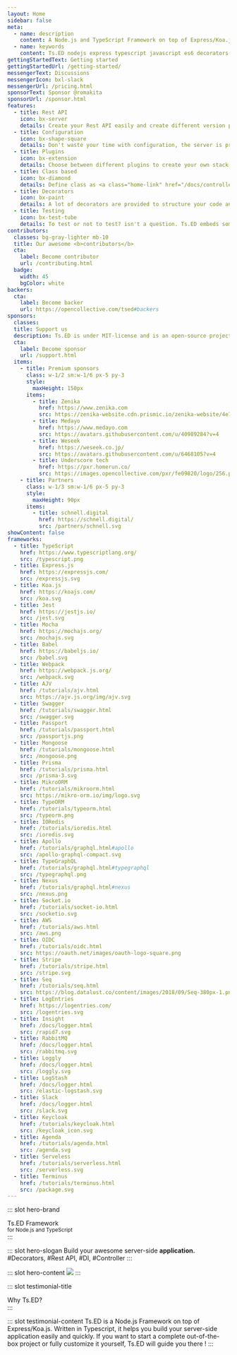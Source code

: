 ```yaml
---
layout: Home
sidebar: false
meta:
  - name: description
    content: A Node.js and TypeScript Framework on top of Express/Koa.js. Ts.ED is a framework on top of Express/Koa to write your application with TypeScript (or ES6). It provides a lot of decorators and guideline to make your code more readable and less error-prone.
  - name: keywords
    content: Ts.ED nodejs express typescript javascript es6 decorators mvc model ioc service model middleware socket.io swagger typeorm mongoose ajv
gettingStartedText: Getting started
gettingStartedUrl: /getting-started/
messengerText: Discussions
messengerIcon: bxl-slack
messengerUrl: /pricing.html
sponsorText: Sponsor @romakita
sponsorUrl: /sponsor.html
features:
  - title: Rest API
    icon: bx-server
    details: Create your Rest API easily and create different version paths of your API compliant with <a class="home-link" href="/tutorials/swagger.html">OpenSpec</a> and <a class="home-link" href="/docs/model.html">JsonSchema</a>.
  - title: Configuration
    icon: bx-shape-square
    details: Don't waste your time with configuration, the server is preconfigured to start quickly! Try our <a class="home-link" href="/getting-started/#installation">CLI</a>.
  - title: Plugins
    icon: bx-extension
    details: Choose between different plugins to create your own stack.
  - title: Class based
    icon: bx-diamond
    details: Define class as <a class="home-link" href="/docs/controllers.html">Controller</a>, <a class="home-link" href="/docs/model.html">Model</a>, <a class="home-link" href="/docs/providers.html">Providers</a> (DI), <a class="home-link" href="/docs/pipes.html">Pipes</a>, <a class="home-link" href="/docs/middlewares.html">Middlewares</a>, etc...
  - title: Decorators
    icon: bx-paint
    details: A lot of decorators are provided to structure your code and define routes and methods.
  - title: Testing
    icon: bx-test-tube
    details: To test or not to test? isn't a question. Ts.ED embeds some features to test your code! <a class="home-link" href="/docs/testing.html">See more</a>.
contributors:
  classes: bg-gray-lighter mb-10
  title: Our awesome <b>contributors</b>
  cta:
    label: Become contributor
    url: /contributing.html
  badge:
    width: 45
    bgColor: white
backers:
  cta:
    label: Become backer
    url: https://opencollective.com/tsed#backers
sponsors:
  classes:
  title: Support us
  description: Ts.ED is under MIT-license and is an open-source project. Many thanks to our sponsors, partners and backers who contribute to promote and support our project!
  cta:
    label: Become sponsor
    url: /support.html
  items:
    - title: Premium sponsors
      class: w-1/2 sm:w-1/6 px-5 py-3
      style:
        maxHeight: 150px
      items:
        - title: Zenika
          href: https://www.zenika.com
          src: https://zenika-website.cdn.prismic.io/zenika-website/4e73b102-9045-4cff-b098-a0625f7d10f8_logo_light.svg
        - title: Medayo
          href: https://www.medayo.com
          src: https://avatars.githubusercontent.com/u/40989284?v=4
        - title: Weseek
          href: https://weseek.co.jp/
          src: https://avatars.githubusercontent.com/u/6468105?v=4
        - title: Underscore tech
          href: https://pxr.homerun.co/
          src: https://images.opencollective.com/pxr/fe09820/logo/256.png
    - title: Partners
      class: w-1/3 sm:w-1/6 px-5 py-3
      style:
        maxHeight: 90px
      items:
        - title: schnell.digital
          href: https://schnell.digital/
          src: /partners/schnell.svg
showContent: false
frameworks:
  - title: TypeScript
    href: https://www.typescriptlang.org/
    src: /typescript.png
  - title: Express.js
    href: https://expressjs.com/
    src: /expressjs.svg
  - title: Koa.js
    href: https://koajs.com/
    src: /koa.svg
  - title: Jest
    href: https://jestjs.io/
    src: /jest.svg
  - title: Mocha
    href: https://mochajs.org/
    src: /mochajs.svg
  - title: Babel
    href: https://babeljs.io/
    src: /babel.svg
  - title: Webpack
    href: https://webpack.js.org/
    src: /webpack.svg
  - title: AJV
    href: /tutorials/ajv.html
    src: https://ajv.js.org/img/ajv.svg
  - title: Swagger
    href: /tutorials/swagger.html
    src: /swagger.svg
  - title: Passport
    href: /tutorials/passport.html
    src: /passportjs.png
  - title: Mongoose
    href: /tutorials/mongoose.html
    src: /mongoose.png
  - title: Prisma
    href: /tutorials/prisma.html
    src: /prisma-3.svg
  - title: MikroORM
    href: /tutorials/mikroorm.html
    src: https://mikro-orm.io/img/logo.svg
  - title: TypeORM
    href: /tutorials/typeorm.html
    src: /typeorm.png
  - title: IORedis
    href: /tutorials/ioredis.html
    src: /ioredis.svg
  - title: Apollo
    href: /tutorials/graphql.html#apollo
    src: /apollo-graphql-compact.svg
  - title: TypeGraphQL
    href: /tutorials/graphql.html#typegraphql
    src: /typegraphql.png
  - title: Nexus
    href: /tutorials/graphql.html#nexus
    src: /nexus.png
  - title: Socket.io
    href: /tutorials/socket-io.html
    src: /socketio.svg
  - title: AWS
    href: /tutorials/aws.html
    src: /aws.png
  - title: OIDC
    href: /tutorials/oidc.html
    src: https://oauth.net/images/oauth-logo-square.png
  - title: Stripe
    href: /tutorials/stripe.html
    src: /stripe.svg
  - title: Seq
    href: /tutorials/seq.html
    src: https://blog.datalust.co/content/images/2018/09/Seq-380px-1.png
  - title: LogEntries
    href: https://logentries.com/
    src: /logentries.svg
  - title: Insight
    href: /docs/logger.html
    src: /rapid7.svg
  - title: RabbitMQ
    href: /docs/logger.html
    src: /rabbitmq.svg
  - title: Loggly
    href: /docs/logger.html
    src: /loggly.svg
  - title: LogStash
    href: /docs/logger.html
    src: /elastic-logstash.svg
  - title: Slack
    href: /docs/logger.html
    src: /slack.svg
  - title: Keycloak
    href: /tutorials/keycloak.html
    src: /keycloak_icon.svg
  - title: Agenda
    href: /tutorials/agenda.html
    src: /agenda.svg
  - title: Serveless
    href: /tutorials/serverless.html
    src: /serverless.svg
  - title: Terminus
    href: /tutorials/terminus.html
    src: /package.svg
---
```


::: slot hero-brand

<div>
<span class="block sm:inline mb-10 sm:mb-0 sm:text-bold text-7xl sm:text-5xl font-medium"><span class="text-blue">Ts</span>.ED</span> Framework<br/>
<small>for <a class="text-darker-gray">Node.js</a> and <a class="text-darker-gray">TypeScript</a></small>
</div>
:::

::: slot hero-slogan
Build your awesome server-side **application.** <WordsSlider>#Decorators, #Rest API, #DI, #Controller</WordsSlider>
:::

::: slot hero-content
<img src="/hero-bg.svg" class="animate-hero" />
:::

::: slot testimonial-title

<div>Why <span class="text-blue">Ts</span>.ED?</div>
:::

::: slot testimonial-content
Ts.ED is a Node.js Framework on top of Express/Koa.js. Written in Typescript, it helps you build your server-side application easily and quickly.
If you want to start a complete out-of-the-box project or fully customize it yourself, Ts.ED will guide you there !
:::

<HomeBody />
